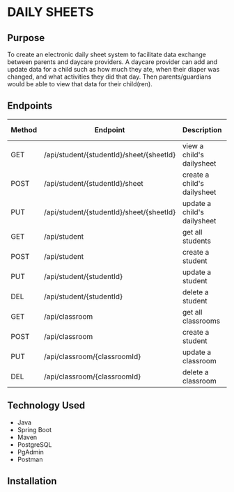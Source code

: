 # DAILY SHEETS

## Purpose
To create an electronic daily sheet system to facilitate data exchange between parents and daycare providers. A daycare provider can add and update data for a child such as how much they ate, when their diaper was changed, and what activities they did that day. Then parents/guardians would be able to view that data for their child(ren).   

## Endpoints

| Method | Endpoint                                         | Description        | Request Body |   |
|--------|--------------------------------------------------|--------------------|--------------|---|
| GET    | /api/student/{studentId}/sheet/{sheetId}         | view a child's dailysheet     | none         |   |
| POST   | /api/student/{studentId}/sheet                   | create a child's dailysheet   | student info |   |
| PUT    | /api/student/{studentId}/sheet/{sheetId}         | update a child's dailysheet   | student info |   |
| GET    | /api/student                                     | get all students   | none         |   |
| POST   | /api/student                                     | create a student   | student info |   |
| PUT    | /api/student/{studentId}                         | update a student   | student info |   |
| DEL    | /api/student/{studentId}                         | delete a student   | none         |   |
| GET    | /api/classroom                                   | get all classrooms | none         |   |
| POST   | /api/classroom                                   | create a student   | class info   |   |
| PUT    | /api/classroom/{classroomId}                     | update a classroom | class info   |   |
| DEL    | /api/classroom/{classroomId}                     | delete a classroom | none         |   |

## Technology Used
- Java
- Spring Boot
- Maven
- PostgreSQL
- PgAdmin
- Postman

## Installation
